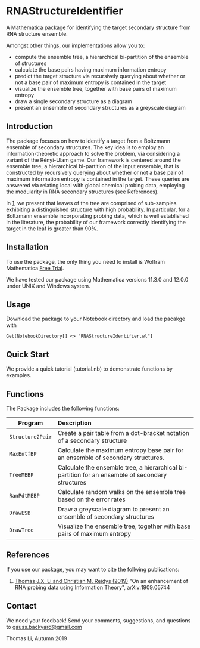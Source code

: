 # RNAStructureIdentifier
A Mathematica package for identifying the target secondary structure from RNA structure ensemble.

Amongst other things, our implementations allow you to:

- compute the ensemble tree, a hierarchical bi-partition of the ensemble of structures
- calculate the base pairs having maximum information entropy
- predict the target structure via recursively querying about whether or not
	a base pair of maximum entropy is contained in the target
- visualize the ensemble tree, together with base pairs of maximum entropy
- draw a single secondary structure as a diagram
- present an ensemble of secondary structures as a greyscale diagram

## Introduction

The package focuses on how to identify a target from a Boltzmann ensemble of secondary structures. The key idea is to employ an information-theoretic approach to solve the problem, via considering a variant of the Rényi-Ulam game. Our framework is centered around the ensemble tree, a hierarchical bi-partition of the input ensemble, that is constructed by recursively querying about whether or not a base pair of maximum information entropy is contained in the target. These queries are answered via relating local with global chemical probing data, employing the modularity in RNA secondary structures (see References).

In [1](http://arxiv.org/abs/1909.05744), we present that  leaves  of the tree are comprised of sub-samples exhibiting a distinguished structure with high probability. In particular, for a Boltzmann ensemble incorporating probing data, which is well established in the literature, the probability of our framework correctly identifying the target in the leaf is greater than 90%.

## Installation

To use the package, the only thing you need to install is Wolfram Mathematica [Free Trial](https://www.wolfram.com/mathematica/trial/).

We have tested our package using Mathematica versions 11.3.0 and 12.0.0 under UNIX and Windows system.

## Usage
Download the package to your Notebook directory and load the pacakge with
```
Get[NotebookDirectory[] <> "RNAStructureIdentifier.wl"]
```

## Quick Start

We provide a quick tutorial (tutorial.nb) to demonstrate functions by examples.

## Functions

The Package includes the following functions:

| Program           | Description                                                                                                               |
| ------------------| :-------------------------------------------------------------------------------------------------------------------------|
| `Structure2Pair`  | Create a pair table from a dot-bracket notation of a secondary structure                            |
| `MaxEntfBP`       | Calculate the maximum entropy base pair for an ensemble of secondary structures.                    |
| `TreeMEBP`        | Calculate the ensemble tree, a hierarchical bi-partition for an ensemble of secondary structures    |
| `RanPdtMEBP`      | Calculate random walks on the ensemble tree based on the error rates                                |
| `DrawESB`         | Draw a greyscale diagram to present an ensemble of secondary structures                             |
| `DrawTree`        | Visualize the ensemble tree, together with base pairs of maximum entropy                            |

## References

If you use our package, you may want to cite the follwing publications:

1. [Thomas J.X. Li and Christian M. Reidys (2019)](http://arxiv.org/abs/1909.05744)
"On an enhancement of RNA probing data using Information Theory", arXiv:1909.05744


## Contact

We need your feedback! Send your comments, suggestions, and questions to
gauss.backyard@gmail.com

Thomas Li, Autumn 2019
